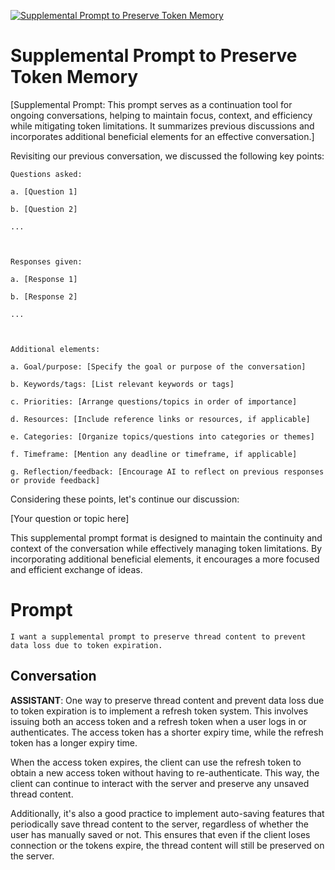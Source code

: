 
[![Supplemental Prompt to Preserve Token Memory](https://flow-prompt-covers.s3.us-west-1.amazonaws.com/icon/minimalist/mini_8.png)]()
# Supplemental Prompt to Preserve Token Memory 
[Supplemental Prompt: This prompt serves as a continuation tool for ongoing conversations, helping to maintain focus, context, and efficiency while mitigating token limitations. It summarizes previous discussions and incorporates additional beneficial elements for an effective conversation.]



Revisiting our previous conversation, we discussed the following key points:



    Questions asked:

    a. [Question 1]

    b. [Question 2]

    ...



    Responses given:

    a. [Response 1]

    b. [Response 2]

    ...



    Additional elements:

    a. Goal/purpose: [Specify the goal or purpose of the conversation]

    b. Keywords/tags: [List relevant keywords or tags]

    c. Priorities: [Arrange questions/topics in order of importance]

    d. Resources: [Include reference links or resources, if applicable]

    e. Categories: [Organize topics/questions into categories or themes]

    f. Timeframe: [Mention any deadline or timeframe, if applicable]

    g. Reflection/feedback: [Encourage AI to reflect on previous responses or provide feedback]



Considering these points, let's continue our discussion:



[Your question or topic here]



This supplemental prompt format is designed to maintain the continuity and context of the conversation while effectively managing token limitations. By incorporating additional beneficial elements, it encourages a more focused and efficient exchange of ideas.

# Prompt

```
I want a supplemental prompt to preserve thread content to prevent data loss due to token expiration.
```

## Conversation

**ASSISTANT**: One way to preserve thread content and prevent data loss due to token expiration is to implement a refresh token system. This involves issuing both an access token and a refresh token when a user logs in or authenticates. The access token has a shorter expiry time, while the refresh token has a longer expiry time.



When the access token expires, the client can use the refresh token to obtain a new access token without having to re-authenticate. This way, the client can continue to interact with the server and preserve any unsaved thread content.



Additionally, it's also a good practice to implement auto-saving features that periodically save thread content to the server, regardless of whether the user has manually saved or not. This ensures that even if the client loses connection or the tokens expire, the thread content will still be preserved on the server.


